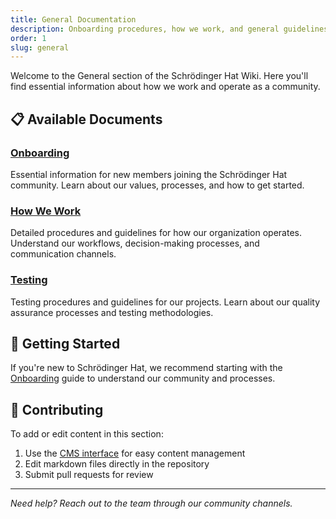 ```yaml
---
title: General Documentation
description: Onboarding procedures, how we work, and general guidelines for the Schrödinger Hat community
order: 1
slug: general
---
```


Welcome to the General section of the Schrödinger Hat Wiki. Here you'll find essential information about how we work and operate as a community.

## 📋 Available Documents

### [Onboarding](/general/onboarding/)
Essential information for new members joining the Schrödinger Hat community. Learn about our values, processes, and how to get started.

### [How We Work](/general/how-we-work/)
Detailed procedures and guidelines for how our organization operates. Understand our workflows, decision-making processes, and communication channels.

### [Testing](/general/testing/)
Testing procedures and guidelines for our projects. Learn about our quality assurance processes and testing methodologies.

## 🚀 Getting Started

If you're new to Schrödinger Hat, we recommend starting with the [Onboarding](/general/onboarding/) guide to understand our community and processes.

## 📝 Contributing

To add or edit content in this section:
1. Use the [CMS interface](/admin/) for easy content management
2. Edit markdown files directly in the repository
3. Submit pull requests for review

---

*Need help? Reach out to the team through our community channels.* 